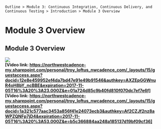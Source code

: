 `Outline > Module 3: Continuous Integration, Continuous Delivery, and Continuous Testing > Introduction > Module 3 Overview `

# Module 3 Overview #

## Module 3 Overview ##
![](http://i.imgur.com/mBKU7Le.jpg)<br>
**[Video link: https://northwestcadence-my.sharepoint.com/personal/troy_loftus_nwcadence_com/_layouts/15/guestaccess.aspx?docid=12e8e459952ef4da7bd47e91e49b91546&authkey=AXZEpGGWnuR4oH8bY_ncBBE&expiration=2017-11-05T16%3A20%3A23.000Z&e=01a724d85c9b40fd810f070dc7ef7e6f]**
**[Video link: https://northwestcadence-my.sharepoint.com/personal/troy_loftus_nwcadence_com/_layouts/15/guestaccess.aspx?docid=1a321c577aac3453a856f41e24073ecb3&authkey=Af2CZJf2nz8aWPZQNFp7jD4&expiration=2017-11-05T16%3A20%3A53.000Z&e=b5c366884aa248a185137d19bf09cf36]**



